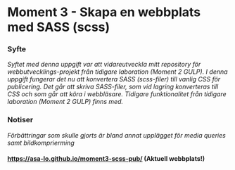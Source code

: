 # Moment 3 - Skapa en webbplats med SASS (scss) 
### Syfte
*Syftet med denna uppgift var att vidareutveckla mitt repository för webbutvecklings-projekt från tidigare laboration (Moment 2 GULP). 
I denna uppgift fungerar det nu att konvertera SASS (scss-filer) till vanlig CSS för publicering.
Det går att skriva SASS-filer, som vid lagring konverteras till CSS och som går att köra i webbläsare. 
Tidigare funktionalitet från tidigare laboration (Moment 2 GULP) finns med.*
### Notiser
*Förbättringar som skulle gjorts är bland annat upplägget för media queries samt bildkomprierming*
#### https://asa-lo.github.io/moment3-scss-pub/ (Aktuell webbplats!)

